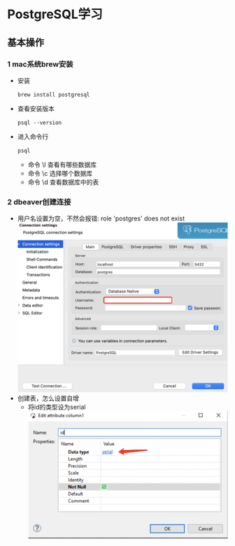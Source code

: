 # PostgreSQL学习

## 基本操作

### 1 mac系统brew安装

* 安装
  
  ```shell
  brew install postgresql
  ```

* 查看安装版本

  ```shell
  psql --version
  ```

* 进入命令行
  
  ```shell
  psql
  ```

  * 命令 \l 查看有哪些数据库
  * 命令 \c 选择哪个数据库
  * 命令 \d 查看数据库中的表

### 2 dbeaver创建连接

* 用户名设置为空，不然会报错: role 'postgres' does not exist
  ![dbeaver设置postgresql连接](assets/dbeaver设置postgresql连接.png)
* 创建表，怎么设置自增
  * 将id的类型设为serial
  ![dbeaver建表时设置id自增](assets/postgresql建表时设置id自增.png)
